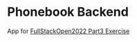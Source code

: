# Phonebook Backend

App for [FullStackOpen2022 Part3 Exercise](https://fullstackopen.com/en/part3/node_js_and_express#exercises-3-1-3-6)